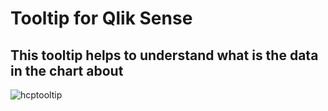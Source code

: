 # Tooltip for Qlik Sense

## This tooltip helps to understand what is the data in the chart about

![hcptooltip](https://user-images.githubusercontent.com/8441473/58038057-8e801380-7b4c-11e9-973e-43f2b818da77.PNG)

